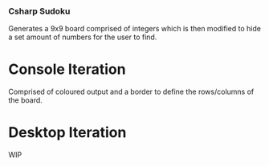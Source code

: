 ### Csharp Sudoku

Generates a 9x9 board comprised of integers which is then modified to hide a
set amount of numbers for the user to find. 

# Console Iteration

Comprised of coloured output and a border to define the rows/columns of the board.

# Desktop Iteration

WIP